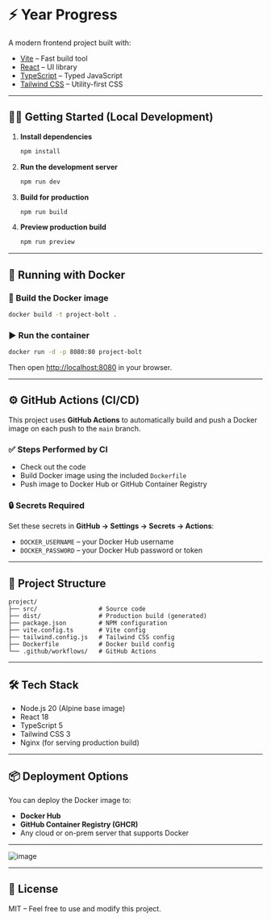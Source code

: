 # ⚡ Year Progress

A modern frontend project built with:

- [Vite](https://vitejs.dev/) – Fast build tool
- [React](https://reactjs.org/) – UI library
- [TypeScript](https://www.typescriptlang.org/) – Typed JavaScript
- [Tailwind CSS](https://tailwindcss.com/) – Utility-first CSS

---

## 🧑‍💻 Getting Started (Local Development)

1. **Install dependencies**
   ```bash
   npm install
   ```

2. **Run the development server**
   ```bash
   npm run dev
   ```

3. **Build for production**
   ```bash
   npm run build
   ```

4. **Preview production build**
   ```bash
   npm run preview
   ```

---

## 🐳 Running with Docker

### 🔨 Build the Docker image

```bash
docker build -t project-bolt .
```

### ▶️ Run the container

```bash
docker run -d -p 8080:80 project-bolt
```

Then open [http://localhost:8080](http://localhost:8080) in your browser.

---

## ⚙️ GitHub Actions (CI/CD)

This project uses **GitHub Actions** to automatically build and push a Docker image on each push to the `main` branch.

### ✅ Steps Performed by CI

- Check out the code
- Build Docker image using the included `Dockerfile`
- Push image to Docker Hub or GitHub Container Registry

### 🔒 Secrets Required

Set these secrets in **GitHub → Settings → Secrets → Actions**:

- `DOCKER_USERNAME` – your Docker Hub username
- `DOCKER_PASSWORD` – your Docker Hub password or token

---

## 🧾 Project Structure

```
project/
├── src/                 # Source code
├── dist/                # Production build (generated)
├── package.json         # NPM configuration
├── vite.config.ts       # Vite config
├── tailwind.config.js   # Tailwind CSS config
├── Dockerfile           # Docker build config
└── .github/workflows/   # GitHub Actions
```

---

## 🛠 Tech Stack

- Node.js 20 (Alpine base image)
- React 18
- TypeScript 5
- Tailwind CSS 3
- Nginx (for serving production build)

---

## 📦 Deployment Options

You can deploy the Docker image to:

- **Docker Hub**
- **GitHub Container Registry (GHCR)**
- Any cloud or on-prem server that supports Docker

---

![image](https://github.com/user-attachments/assets/10b8ec6b-ee4b-49c4-9d1f-c9310455d0b7)


---

## 📄 License

MIT – Feel free to use and modify this project.
